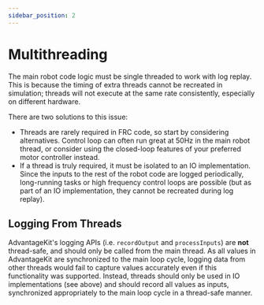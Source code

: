 ```yaml
---
sidebar_position: 2
---
```


# Multithreading

The main robot code logic must be single threaded to work with log replay. This is because the timing of extra threads cannot be recreated in simulation; threads will not execute at the same rate consistently, especially on different hardware.

There are two solutions to this issue:

- Threads are rarely required in FRC code, so start by considering alternatives. Control loop can often run great at 50Hz in the main robot thread, or consider using the closed-loop features of your preferred motor controller instead.
- If a thread is truly required, it must be isolated to an IO implementation. Since the inputs to the rest of the robot code are logged periodically, long-running tasks or high frequency control loops are possible (but as part of an IO implementation, they cannot be recreated during log replay).

## Logging From Threads

AdvantageKit's logging APIs (i.e. `recordOutput` and `processInputs`) are **not** thread-safe, and should only be called from the main thread. As all values in AdvantageKit are synchronized to the main loop cycle, logging data from other threads would fail to capture values accurately even if this functionality was supported. Instead, threads should only be used in IO implementations (see above) and should record all values as inputs, synchronized appropriately to the main loop cycle in a thread-safe manner.
